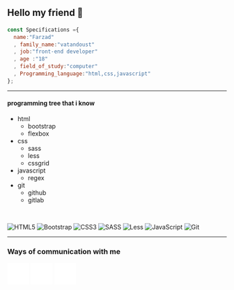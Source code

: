## Hello my friend 👋

  ```javascript
  const Specifications ={
    name:"Farzad"
    , family_name:"vatandoust"
    , job:"front-end developer"
    , age :"18"
    , field_of_study:"computer"
    , Programming_language:"html,css,javascript"
  };
  ```
<hr>

#### programming tree that i know 
 
<ul>
    <li>
        html
        <ul>
            <li>
                bootstrap
            </li>
            <li>
                flexbox
            </li>
        </ul>
    </li>
    <li>
        css
        <ul>
            <li>
                sass
            </li>
            <li>
                less
            </li>
            <li>
                cssgrid
            </li>
        </ul>
    </li>
    <li>
        javascript
        <ul>
            <li>
                regex
            </li>
        </ul>
    </li>
    <li>
        git
        <ul>
            <li>
                github
            </li>
            <li>
                gitlab
            </li>
        </ul>
    </li>
</ul>
</br>

![HTML5](https://img.shields.io/badge/html5-%23E34F26.svg?style=for-the-badge&logo=html5&logoColor=white) ![Bootstrap](https://img.shields.io/badge/bootstrap-%238511FA.svg?style=for-the-badge&logo=bootstrap&logoColor=white) ![CSS3](https://img.shields.io/badge/css3-%231572B6.svg?style=for-the-badge&logo=css3&logoColor=white) ![SASS](https://img.shields.io/badge/SASS-hotpink.svg?style=for-the-badge&logo=SASS&logoColor=white)  ![Less](https://img.shields.io/badge/less-2B4C80?style=for-the-badge&logo=less&logoColor=white) ![JavaScript](https://img.shields.io/badge/javascript-%23323330.svg?style=for-the-badge&logo=javascript&logoColor=%23F7DF1E) ![Git](https://img.shields.io/badge/git-%23F05033.svg?style=for-the-badge&logo=git&logoColor=white) 

<hr>


### Ways of communication with me

<a href="https://instagram.com/VfarzadV"><img src="https://github.com/VfarzadV/VfarzadV/blob/main/insta-icon.png?raw=true" /></a>
<a href="https://t.me/VfarzadV"><img src="https://github.com/VfarzadV/VfarzadV/blob/main/telegram-icon.png?raw=true" /></a>
<a href="[farzadvatandoust.ps@gmail.com](https://mail.google.com/mail/u/0/?fs=1&tf=cm&source=mailto&to=farzadvatandoust.ps@gmail.com)"><img src="https://github.com/VfarzadV/VfarzadV/blob/main/gmail-icon.png?raw=true" /></a>
